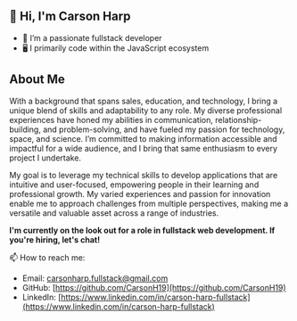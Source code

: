 ## 👋 Hi, I'm Carson Harp

- 👀 I’m a passionate fullstack developer
- 🖥️ I primarily code within the JavaScript ecosystem

## About Me
With a background that spans sales, education, and technology, I bring a unique blend of skills and adaptability to any role. My diverse professional experiences have honed my abilities in communication, relationship-building, and problem-solving, and have fueled my passion for technology, space, and science. I’m committed to making information accessible and impactful for a wide audience, and I bring that same enthusiasm to every project I undertake.

My goal is to leverage my technical skills to develop applications that are intuitive and user-focused, empowering people in their learning and professional growth. My varied experiences and passion for innovation enable me to approach challenges from multiple perspectives, making me a versatile and valuable asset across a range of industries.

**I'm currently on the look out for a role in fullstack web development. If you're hiring, let's chat!**

📫 How to reach me:
  - Email: [carsonharp.fullstack@gmail.com](mailto:carsonharp.fullstack@gmail.com)
  - GitHub: [https://github.com/CarsonH19](https://github.com/CarsonH19)
  - LinkedIn: [https://www.linkedin.com/in/carson-harp-fullstack](https://www.linkedin.com/in/carson-harp-fullstack)


